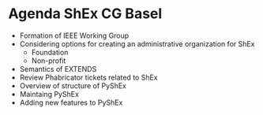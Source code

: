 # Agenda ShEx CG Basel
* Formation of IEEE Working Group
* Considering options for creating an administrative organization for ShEx
    * Foundation
    * Non-profit
* Semantics of EXTENDS
* Review Phabricator tickets related to ShEx
* Overview of structure of PyShEx
* Maintaing PyShEx
* Adding new features to PyShEx
